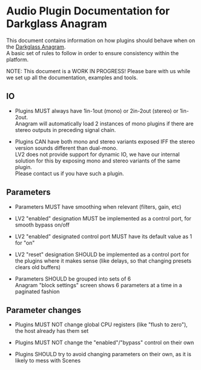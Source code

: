 # Audio Plugin Documentation for Darkglass Anagram

This document contains information on how plugins should behave when on the [Darkglass Anagram](https://www.darkglass.com/products/anagram/).  
A basic set of rules to follow in order to ensure consistency within the platform.

NOTE: This document is a WORK IN PROGRESS! Please bare with us while we set up all the documentation, examples and tools.

## IO

- Plugins MUST always have 1in-1out (mono) or 2in-2out (stereo) or 1in-2out.  
  Anagram will automatically load 2 instances of mono plugins if there are stereo outputs in preceding signal chain.

- Plugins CAN have both mono and stereo variants exposed IFF the stereo version sounds different than dual-mono.  
  LV2 does not provide support for dynamic IO, we have our internal solution for this by exposing mono and stereo variants of the same plugin.  
  Please contact us if you have such a plugin.

## Parameters

- Parameters MUST have smoothing when relevant (filters, gain, etc)

- LV2 "enabled" designation MUST be implemented as a control port, for smooth bypass on/off

- LV2 "enabled" designated control port MUST have its default value as 1 for "on"

- LV2 "reset" designation SHOULD be implemented as a control port for the plugins where it makes sense (like delays, so that changing presets clears old buffers)

- Parameters SHOULD be grouped into sets of 6  
  Anagram "block settings" screen shows 6 parameters at a time in a paginated fashion

## Parameter changes

- Plugins MUST NOT change global CPU registers (like "flush to zero"), the host already has them set

- Plugins MUST NOT change the "enabled"/"bypass" control on their own

- Plugins SHOULD try to avoid changing parameters on their own, as it is likely to mess with Scenes

